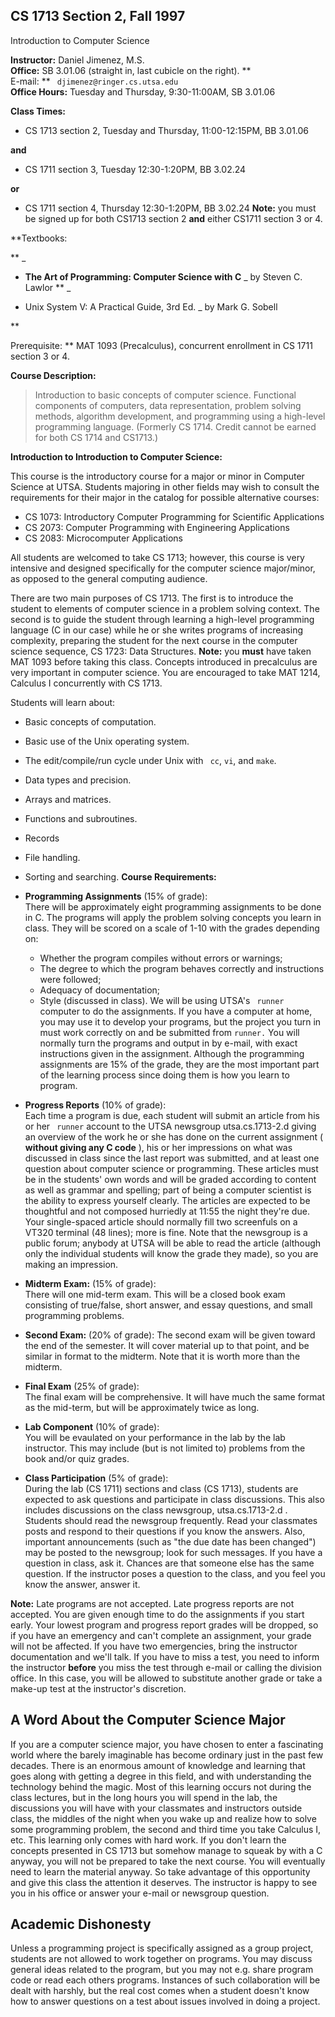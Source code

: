 ##  CS 1713 Section 2, Fall 1997  
Introduction to Computer Science

**Instructor:** Daniel Jimenez, M.S.  
**Office:** SB 3.01.06 (straight in, last cubicle on the right). **  
E-mail: ** ` djimenez@ringer.cs.utsa.edu`  
**Office Hours:** Tuesday and Thursday, 9:30-11:00AM, SB 3.01.06

**Class Times:**

  * CS 1713 section 2, Tuesday and Thursday, 11:00-12:15PM, BB 3.01.06   
  
**and**  
  

  * CS 1711 section 3, Tuesday 12:30-1:20PM, BB 3.02.24   
  
**or**  
  

  * CS 1711 section 4, Thursday 12:30-1:20PM, BB 3.02.24 
**Note:** you must be signed up for both CS1713 section 2 **and** either
CS1711 section 3 or 4.

**Textbooks:

** _

  * **The Art of Programming: Computer Science with C** _ by Steven C. Lawlor 
** _

  * Unix System V: A Practical Guide, 3rd Ed.  _ by Mark G. Sobell 

**

Prerequisite: ** MAT 1093 (Precalculus), concurrent enrollment in CS 1711
section 3 or 4.

**Course Description:**

> Introduction to basic concepts of computer science. Functional components of
computers, data representation, problem solving methods, algorithm
development, and programming using a high-level programming language.
(Formerly CS 1714. Credit cannot be earned for both CS 1714 and CS1713.)

**Introduction to Introduction to Computer Science:**  
  
This course is the introductory course for a major or minor in Computer
Science at UTSA. Students majoring in other fields may wish to consult the
requirements for their major in the catalog for possible alternative courses:

  * CS 1073: Introductory Computer Programming for Scientific Applications 
  * CS 2073: Computer Programming with Engineering Applications 
  * CS 2083: Microcomputer Applications 

All students are welcomed to take CS 1713; however, this course is very
intensive and designed specifically for the computer science major/minor, as
opposed to the general computing audience.

There are two main purposes of CS 1713. The first is to introduce the student
to elements of computer science in a problem solving context. The second is to
guide the student through learning a high-level programming language (C in our
case) while he or she writes programs of increasing complexity, preparing the
student for the next course in the computer science sequence, CS 1723: Data
Structures. **Note:** you **must** have taken MAT 1093 before taking this
class. Concepts introduced in precalculus are very important in computer
science. You are encouraged to take MAT 1214, Calculus I concurrently with CS
1713.

Students will learn about:

  * Basic concepts of computation. 
  * Basic use of the Unix operating system. 
  * The edit/compile/run cycle under Unix with ` cc`, `vi`, and `make`. 
  * Data types and precision. 
  * Arrays and matrices. 
  * Functions and subroutines. 
  * Records 
  * File handling. 
  * Sorting and searching. 
**Course Requirements:**

  * **Programming Assignments** (15% of grade):   
There will be approximately eight programming assignments to be done in C. The
programs will apply the problem solving concepts you learn in class. They will
be scored on a scale of 1-10 with the grades depending on:

    * Whether the program compiles without errors or warnings; 
    * The degree to which the program behaves correctly and instructions were followed; 
    * Adequacy of documentation; 
    * Style (discussed in class).  We will be using UTSA's ` runner` computer to do the assignments. If you have a computer at home, you may use it to develop your programs, but the project you turn in must work correctly on and be submitted from `runner.` You will normally turn the programs and output in by e-mail, with exact instructions given in the assignment. Although the programming assignments are 15% of the grade, they are the most important part of the learning process since doing them is how you learn to program. 
  * **Progress Reports** (10% of grade):   
Each time a program is due, each student will submit an article from his or
her ` runner` account to the UTSA newsgroup  utsa.cs.1713-2.d  giving an
overview of the work he or she has done on the current assignment ( **without
giving any C code** ), his or her impressions on what was discussed in class
since the last report was submitted, and at least one question about computer
science or programming. These articles must be in the students' own words and
will be graded according to content as well as grammar and spelling; part of
being a computer scientist is the ability to express yourself clearly. The
articles are expected to be thoughtful and not composed hurriedly at 11:55 the
night they're due. Your single-spaced article should normally fill two
screenfuls on a VT320 terminal (48 lines); more is fine. Note that the
newsgroup is a public forum; anybody at UTSA will be able to read the article
(although only the individual students will know the grade they made), so you
are making an impression.

  * **Midterm Exam:** (15% of grade):   
There will one mid-term exam. This will be a closed book exam consisting of
true/false, short answer, and essay questions, and small programming problems.

  * **Second Exam:** (20% of grade): The second exam will be given toward the end of the semester. It will cover material up to that point, and be similar in format to the midterm. Note that it is worth more than the midterm. 
  * **Final Exam** (25% of grade):   
The final exam will be comprehensive. It will have much the same format as the
mid-term, but will be approximately twice as long.

  * **Lab Component** (10% of grade):   
You will be evaulated on your performance in the lab by the lab instructor.
This may include (but is not limited to) problems from the book and/or quiz
grades.

  * **Class Participation** (5% of grade):   
During the lab (CS 1711) sections and class (CS 1713), students are expected
to ask questions and participate in class discussions. This also includes
discussions on the class newsgroup,  utsa.cs.1713-2.d . Students should read
the newsgroup frequently. Read your classmates posts and respond to their
questions if you know the answers. Also, important announcements (such as "the
due date has been changed") may be posted to the newsgroup; look for such
messages. If you have a question in class, ask it. Chances are that someone
else has the same question. If the instructor poses a question to the class,
and you feel you know the answer, answer it.  
  
**Note:** Late programs are not accepted. Late progress reports are not
accepted. You are given enough time to do the assignments if you start early.
Your lowest program and progress report grades will be dropped, so if you have
an emergency and can't complete an assignment, your grade will not be
affected. If you have two emergencies, bring the instructor documentation and
we'll talk. If you have to miss a test, you need to inform the instructor
**before** you miss the test through e-mail or calling the division office. In
this case, you will be allowed to substitute another grade or take a make-up
test at the instructor's discretion.

##  A Word About the Computer Science Major

If you are a computer science major, you have chosen to enter a fascinating
world where the barely imaginable has become ordinary just in the past few
decades. There is an enormous amount of knowledge and learning that goes along
with getting a degree in this field, and with understanding the technology
behind the magic. Most of this learning occurs not during the class lectures,
but in the long hours you will spend in the lab, the discussions you will have
with your classmates and instructors outside class, the middles of the night
when you wake up and realize how to solve some programming problem, the second
and third time you take Calculus I, etc. This learning only comes with hard
work. If you don't learn the concepts presented in CS 1713 but somehow manage
to squeak by with a C anyway, you will not be prepared to take the next
course. You will eventually need to learn the material anyway. So take
advantage of this opportunity and give this class the attention it deserves.
The instructor is happy to see you in his office or answer your e-mail or
newsgroup question.

##  Academic Dishonesty

Unless a programming project is specifically assigned as a group project,
students are not allowed to work together on programs. You may discuss general
ideas related to the program, but you may not e.g. share program code or read
each others programs. Instances of such collaboration will be dealt with
harshly, but the real cost comes when a student doesn't know how to answer
questions on a test about issues involved in doing a project.

